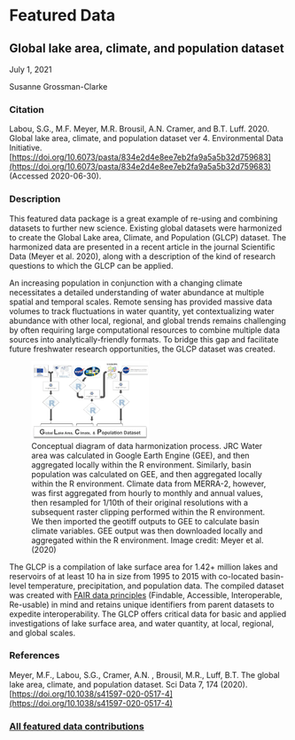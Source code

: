 # Featured Data

## Global lake area, climate, and population dataset

July 1, 2021

Susanne Grossman-Clarke

### Citation

Labou, S.G., M.F. Meyer, M.R. Brousil, A.N. Cramer, and B.T. Luff. 2020. Global lake area, climate, and population dataset ver 4. Environmental Data Initiative. [https://doi.org/10.6073/pasta/834e2d4e8ee7eb2fa9a5a5b32d759683](https://doi.org/10.6073/pasta/834e2d4e8ee7eb2fa9a5a5b32d759683) (Accessed 2020-06-30).

### Description

This featured data package is a great example of re-using and combining datasets to further new science. Existing global datasets were harmonized to create the Global Lake area, Climate, and Population (GLCP) dataset. The harmonized data are presented in a recent article in the journal Scientific Data (Meyer et al. 2020), along with a description of the kind of research questions to which the GLCP can be applied.

An increasing population in conjunction with a changing climate necessitates a detailed understanding of water abundance at multiple spatial and temporal scales. Remote sensing has provided massive data volumes to track fluctuations in water quantity, yet contextualizing water abundance with other local, regional, and global trends remains challenging by often requiring large computational resources to combine multiple data sources into analytically-friendly formats. To bridge this gap and facilitate future freshwater research opportunities, the GLCP dataset was created.

<figure class="figure_featured">
    <img src="/static/images/featured_data/glcp.png" alt="glcp flowchart" width="50%">
    <figcaption>Conceptual diagram of data harmonization process. JRC Water area was calculated in Google Earth Engine (GEE), and then aggregated locally within the R environment. Similarly, basin population was calculated on GEE, and then aggregated locally within the R environment. Climate data from MERRA-2, however, was first aggregated from hourly to monthly and annual values, then resampled for 1/10th of their original resolutions with a subsequent raster clipping performed within the R environment. We then imported the geotiff outputs to GEE to calculate basin climate variables. GEE output was then downloaded locally and aggregated within the R environment. Image credit: Meyer et al. (2020)</figcaption>
</figure>

The GLCP is a compilation of lake surface area for 1.42+ million lakes and reservoirs of at least 10 ha in size from 1995 to 2015 with co-located basin-level temperature, precipitation, and population data. The compiled dataset was created with [FAIR data principles](https://www.go-fair.org/) (Findable, Accessible, Interoperable, Re-usable) in mind and retains unique identifiers from parent datasets to expedite interoperability. The GLCP offers critical data for basic and applied investigations of lake surface area, and water quantity, at local, regional, and global scales.

### References

Meyer, M.F., Labou, S.G., Cramer, A.N. , Brousil, M.R., Luff, B.T. The global lake area, climate, and population dataset. Sci Data 7, 174 (2020). [https://doi.org/10.1038/s41597-020-0517-4](https://doi.org/10.1038/s41597-020-0517-4)

### [All featured data contributions](/templates/featured_data/featured-grid)
